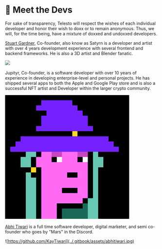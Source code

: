 # 🌴 Meet the Devs

For sake of transparency, Telesto will respect the wishes of each individual developer and honor their wish to doxx or to remain anonymous. Thus, we will, for the time being, have a mixture of doxxed and undoxxed developers.

[Stuart Gardner](https://www.linkedin.com/in/stuarttgardner/), Co-founder, also know as Satyrn is a developer and artist with over 4 years development experience with several frontend and backend frameworks. He is also a 3D artist and Blender fanatic.&#x20;

![](<../.gitbook/assets/203555792\_10216555252868496\_4514686634997909495\_n (1).jpg>)

Jupityr, Co-founder, is a software developer with over 10 years of experience in developing enterprise-level and personal projects. He has shipped several apps to both the Apple and Google Play store and is also a successful NFT artist and Developer within the larger crypto community.&#x20;

![](../.gitbook/assets/1.png)



[Abhi Tiwari](https://www.linkedin.com/in/abhi-kay-tiwari/) is a full time software developer, digital marketer, and semi co-founder who goes by "Mars" in the Discord.&#x20;

![https://github.com/KayTiwari](../.gitbook/assets/abhitiwari.jpg)

